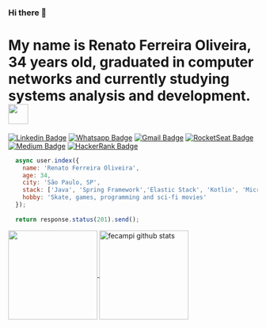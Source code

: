 ### Hi there 👋

# My name is Renato Ferreira Oliveira, 34 years old, graduated in computer networks and currently studying systems analysis and development.<img src="https://uploads.spiritfanfiction.com/fanfics/capitulos/201712/mais-um-dia-normal-so-acho-11143617-031220170048.gif" width="40px">

[![Linkedin Badge](https://img.shields.io/badge/-Linkedin-6633cc?style=flat-square&logo=Linkedin&logoColor=white&color=black&link=https://www.linkedin.com/in/eduarddojose/)](https://www.linkedin.com/in/renato-ferreira-oliveira-0980b2ba/)
[![Whatsapp Badge](https://img.shields.io/badge/-WhatsApp-6633cc?style=flat-square&logo=Whatsapp&logoColor=white&color=black&link=https://whats.link/eduardojose)](https://whats.link/renatoferreiraoliveira)
[![Gmail Badge](https://img.shields.io/badge/-Gmail-c14438?style=flat-square&logo=Gmail&logoColor=white&color=black&link=mailto:duduxss3@gmail.com)](mailto:rena.f.oliveira@gmail.com)
[![RocketSeat Badge](https://img.shields.io/badge/-RocketSeat-6633cc?style=flat-square&logo=Polymer-Project&logoColor=white&color=black&link=https://app.rocketseat.com.br/me/eduardo-jose-1594223134)](https://app.rocketseat.com.br/me/renato-ferreira-oliveira-06801)
[![Medium Badge](https://img.shields.io/badge/-Medium-6633cc?style=flat-square&logo=Elixir&logoColor=white&color=black&link=https://medium.com/@duduxss3)](https://medium.com/@rena.f.oliveira)
[![HackerRank Badge](https://img.shields.io/badge/-HackerRank-6633cc?style=flat-square&logo=HackerRank&logoColor=white&color=black&link=https://www.hackerrank.com/Edudev142)](https://www.hackerrank.com/rena_f_oliveira)


```javascript
  async user.index({
    name: 'Renato Ferreira Oliveira',
    age: 34,
    city: 'São Paulo, SP',
    stack: ['Java', 'Spring Framework','Elastic Stack', 'Kotlin', 'Micronaut',  'gRPC', 'Vue.js'],
    hobby: 'Skate, games, programming and sci-fi movies'
  });
  
  return response.status(201).send();
```

 <a href="https://github.com/Bodegami">
    <img 
         align="center" 
         height="180"
         src="https://github-readme-stats.vercel.app/api/top-langs/?username=Bodegami&layout=compact&theme=dark" 
     />
  </a>
  <a href="https://github.com/Bodegami">
    <img 
         align="center" 
         height="180"
         src="https://github-readme-stats.vercel.app/api?username=Bodegami&show_icons=true&include_all_commits=true&theme=dark" alt="fecampi github stats" />
  </a>
